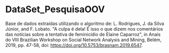 # DataSet_PesquisaOOV
Base de dados extraídas utilizando o algoritmo de: L. Rodrigues, J. da Silva Júnior, and F. Lobato. "A culpa é dela! É isso o que dizem nos comentários das notı́cias sobre a tentativa de feminicı́dio de Elaine Caparroz", in Anais do VIII Brazilian Workshop on Social Network Analysis and Mining, Belém, 2019, pp. 47-58, doi: https://doi.org/10.5753/brasnam.2019.6547.
